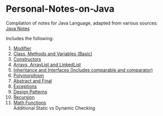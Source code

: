 # Personal-Notes-on-Java

Compilation of notes for Java Language, adapted from various sources: [Java Notes](https://github.com/HeizerSpider/Personal-Notes-on-Java/blob/master/java_notes.md)

Includes the following:

1) [Modifier](https://github.com/HeizerSpider/Personal-Notes-on-Java/blob/master/java_notes.md#1-modifier)
2) [Class, Methods and Variables (Basic)](https://github.com/HeizerSpider/Personal-Notes-on-Java/blob/master/java_notes.md#2-class-methods-variables-basic)
3) [Constructors](https://github.com/HeizerSpider/Personal-Notes-on-Java/blob/master/java_notes.md#3-constructors)
4) [Arrays, ArrayList and LinkedList](https://github.com/HeizerSpider/Personal-Notes-on-Java/blob/master/java_notes.md#4-arrays-arraylist-and-linkedlist-hashset-included)
5) [Inheritance and Interfaces (Includes comparable and comparator)](https://github.com/HeizerSpider/Personal-Notes-on-Java/blob/master/java_notes.md#5-inheritance-and-interfaces)
6) [Polymorphism](https://github.com/HeizerSpider/Personal-Notes-on-Java/blob/master/java_notes.md#6-polymorphism)
7) [Abstract and Final](https://github.com/HeizerSpider/Personal-Notes-on-Java/blob/master/java_notes.md#7-abstract-and-final)
8) [Exceptions](https://github.com/HeizerSpider/Personal-Notes-on-Java/blob/master/java_notes.md#8-exceptions)
9) [Design Patterns](https://github.com/HeizerSpider/Personal-Notes-on-Java/blob/master/java_notes.md#9-design-patterns)
10) [Recursion](https://github.com/HeizerSpider/Personal-Notes-on-Java/blob/master/java_notes.md#10-recursion)
11) [Math Functions](https://github.com/HeizerSpider/Personal-Notes-on-Java/blob/master/java_notes.md#11-math-functions)  
Additional Static vs Dynamic Checking
